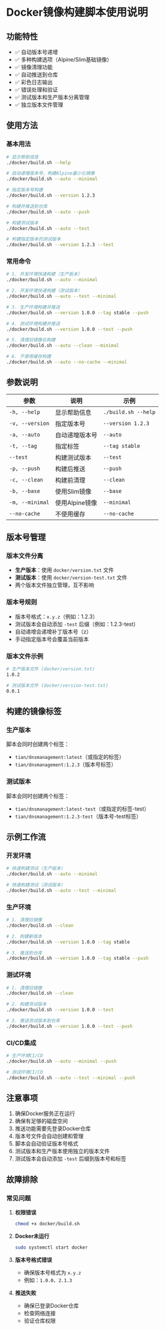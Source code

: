 # Docker镜像构建脚本使用说明

## 功能特性

- ✅ 自动版本号递增
- ✅ 多种构建选项（Alpine/Slim基础镜像）
- ✅ 镜像清理功能
- ✅ 自动推送到仓库
- ✅ 彩色日志输出
- ✅ 错误处理和验证
- ✅ 测试版本和生产版本分离管理
- ✅ 独立版本文件管理

## 使用方法

### 基本用法

```bash
# 显示帮助信息
./docker/build.sh --help

# 自动递增版本号，构建Alpine最小化镜像
./docker/build.sh --auto --minimal

# 指定版本号构建
./docker/build.sh --version 1.2.3

# 构建并推送到仓库
./docker/build.sh --auto --push

# 构建测试版本
./docker/build.sh --auto --test

# 构建指定版本的测试版本
./docker/build.sh --version 1.2.3 --test
```

### 常用命令

```bash
# 1. 开发环境快速构建（生产版本）
./docker/build.sh --auto --minimal

# 2. 开发环境快速构建（测试版本）
./docker/build.sh --auto --test --minimal

# 3. 生产环境构建并推送
./docker/build.sh --version 1.0.0 --tag stable --push

# 4. 测试环境构建并推送
./docker/build.sh --version 1.0.0 --test --push

# 5. 清理旧镜像后构建
./docker/build.sh --auto --clean --minimal

# 6. 不使用缓存构建
./docker/build.sh --auto --no-cache --minimal
```

## 参数说明

| 参数 | 说明 | 示例 |
|------|------|------|
| `-h, --help` | 显示帮助信息 | `./build.sh --help` |
| `-v, --version` | 指定版本号 | `--version 1.2.3` |
| `-a, --auto` | 自动递增版本号 | `--auto` |
| `-t, --tag` | 指定标签 | `--tag stable` |
| `--test` | 构建测试版本 | `--test` |
| `-p, --push` | 构建后推送 | `--push` |
| `-c, --clean` | 构建前清理 | `--clean` |
| `-b, --base` | 使用Slim镜像 | `--base` |
| `-m, --minimal` | 使用Alpine镜像 | `--minimal` |
| `--no-cache` | 不使用缓存 | `--no-cache` |

## 版本号管理

### 版本文件分离
- **生产版本**：使用 `docker/version.txt` 文件
- **测试版本**：使用 `docker/version-test.txt` 文件
- 两个版本文件独立管理，互不影响

### 版本号规则
- 版本号格式：`x.y.z`（例如：1.2.3）
- 测试版本会自动添加 `-test` 后缀（例如：1.2.3-test）
- 自动递增会递增补丁版本号（z）
- 手动指定版本号会覆盖当前版本

### 版本文件示例
```bash
# 生产版本文件 (docker/version.txt)
1.0.2

# 测试版本文件 (docker/version-test.txt)
0.0.1
```

## 构建的镜像标签

### 生产版本
脚本会同时创建两个标签：
- `tian/dnsmanagement:latest`（或指定的标签）
- `tian/dnsmanagement:1.2.3`（版本号标签）

### 测试版本
脚本会同时创建两个标签：
- `tian/dnsmanagement:latest-test`（或指定的标签-test）
- `tian/dnsmanagement:1.2.3-test`（版本号-test标签）

## 示例工作流

### 开发环境
```bash
# 快速构建测试（生产版本）
./docker/build.sh --auto --minimal

# 快速构建测试（测试版本）
./docker/build.sh --auto --test --minimal
```

### 生产环境
```bash
# 1. 清理旧镜像
./docker/build.sh --clean

# 2. 构建新版本
./docker/build.sh --version 1.0.0 --tag stable

# 3. 推送到仓库
./docker/build.sh --version 1.0.0 --tag stable --push
```

### 测试环境
```bash
# 1. 清理旧镜像
./docker/build.sh --clean

# 2. 构建测试版本
./docker/build.sh --version 1.0.0 --test

# 3. 推送测试版本到仓库
./docker/build.sh --version 1.0.0 --test --push
```

### CI/CD集成
```bash
# 生产环境CI/CD
./docker/build.sh --auto --minimal --push

# 测试环境CI/CD
./docker/build.sh --auto --test --minimal --push
```

## 注意事项

1. 确保Docker服务正在运行
2. 确保有足够的磁盘空间
3. 推送功能需要先登录Docker仓库
4. 版本号文件会自动创建和管理
5. 脚本会自动验证版本号格式
6. 测试版本和生产版本使用独立的版本文件
7. 测试版本会自动添加 `-test` 后缀到版本号和标签

## 故障排除

### 常见问题

1. **权限错误**
   ```bash
   chmod +x docker/build.sh
   ```

2. **Docker未运行**
   ```bash
   sudo systemctl start docker
   ```

3. **版本号格式错误**
   - 确保版本号格式为 `x.y.z`
   - 例如：`1.0.0`、`2.1.3`

4. **推送失败**
   - 确保已登录Docker仓库
   - 检查网络连接
   - 验证仓库权限
